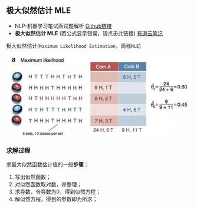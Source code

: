 ## 极大似然估计 MLE

- NLP-机器学习笔试面试题解析 [Github链接](https://github.com/WerterHong/Machine-Learning-Algorithm-NLP/tree/master/机器学习算法/)
- **极大似然估计 MLE** (若公式显示错误，请点击此链接) [有道云笔记](http://note.youdao.com/noteshare?id=876755ce4fa84929b7dc7c3dc51581c4&sub=4E33F7496EEF4BD98A029A09498CFA5C)

极大似然估计(`Maximum Likelihood Estimation`，简称`MLE`)

<p align="center">
<img src="../img//MLE/MLE-1.jpg" width="600"/>
</p>

### 求解过程
求最大似然函数估计值的一般**步骤**：
1. 写出似然函数；
2. 对似然函数取对数，并整理；
3. 求导数，令导数为0，得到似然方程；
4. 解似然方程，得到的参数即为所求；
